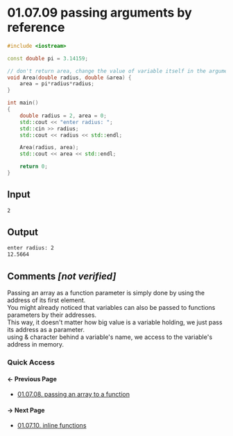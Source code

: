 # 01.07.09 passing arguments by reference

```cxx
#include <iostream>

const double pi = 3.14159;

// don't return area, change the value of variable itself in the argument!
void Area(double radius, double &area) {
    area = pi*radius*radius;
}

int main()
{
    double radius = 2, area = 0;
    std::cout << "enter radius: ";
    std::cin >> radius;
    std::cout << radius << std::endl;

    Area(radius, area);
    std::cout << area << std::endl;

    return 0;
}

```

## Input

```txt
2
```

## Output

```txt
enter radius: 2
12.5664
```

## Comments *[not verified]*

Passing an array as a function parameter is simply done by using the address of its first element.  
You might already noticed that variables can also be passed to functions parameters by their addresses.  
This way, it doesn't matter how big value is a variable holding, we just pass its address as a parameter.  
using & character behind a variable's name, we access to the variable's address in memory.

### Quick Access

<div class="previous_page pagination">

#### &#8592; Previous Page

* [01.07.08. passing an array to a function](./../../01.the_basics/07.functions/08.passing.md)

</div>
<div class="next_page pagination">

#### &#8594; Next Page

* [01.07.10. inline functions](./../../01.the_basics/07.functions/10.inline.md)

</div>
